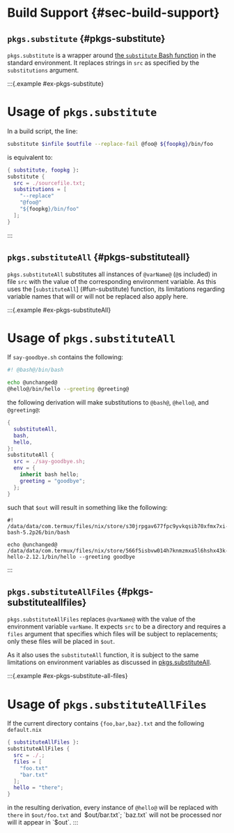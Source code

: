 # Build Support {#sec-build-support}

## `pkgs.substitute` {#pkgs-substitute}

`pkgs.substitute` is a wrapper around [the `substitute` Bash function](#fun-substitute) in the standard environment.
It replaces strings in `src` as specified by the `substitutions` argument.


:::{.example #ex-pkgs-substitute}
# Usage of `pkgs.substitute`

In a build script, the line:

```bash
substitute $infile $outfile --replace-fail @foo@ ${foopkg}/bin/foo
```

is equivalent to:

```nix
{ substitute, foopkg }:
substitute {
  src = ./sourcefile.txt;
  substitutions = [
    "--replace"
    "@foo@"
    "${foopkg}/bin/foo"
  ];
}
```
:::

## `pkgs.substituteAll` {#pkgs-substituteall}

`pkgs.substituteAll` substitutes all instances of `@varName@` (`@`s included) in file `src` with the value of the corresponding environment variable.
As this uses the [`substituteAll`] (#fun-substitute) function, its limitations regarding variable names that will or will not be replaced also apply here.

:::{.example #ex-pkgs-substituteAll}
# Usage of `pkgs.substituteAll`

If `say-goodbye.sh` contains the following:

```bash
#! @bash@/bin/bash

echo @unchanged@
@hello@/bin/hello --greeting @greeting@
```

the following derivation will make substitutions to `@bash@`, `@hello@`, and `@greeting@`:

```nix
{
  substituteAll,
  bash,
  hello,
}:
substituteAll {
  src = ./say-goodbye.sh;
  env = {
    inherit bash hello;
    greeting = "goodbye";
  };
}
```

such that `$out` will result in something like the following:

```
#! /data/data/com.termux/files/nix/store/s30jrpgav677fpc9yvkqsib70xfmx7xi-bash-5.2p26/bin/bash

echo @unchanged@
/data/data/com.termux/files/nix/store/566f5isbvw014h7knmzmxa5l6hshx43k-hello-2.12.1/bin/hello --greeting goodbye
```
:::

## `pkgs.substituteAllFiles` {#pkgs-substituteallfiles}

`pkgs.substituteAllFiles` replaces `@varName@` with the value of the environment variable `varName`.
It expects `src` to be a directory and requires a `files` argument that specifies which files will be subject to replacements; only these files will be placed in `$out`.

As it also uses the `substituteAll` function, it is subject to the same limitations on environment variables as discussed in [pkgs.substituteAll](#pkgs-substituteall).

:::{.example #ex-pkgs-substitute-all-files}
# Usage of `pkgs.substituteAllFiles`

If the current directory contains `{foo,bar,baz}.txt` and the following `default.nix`

```nix
{ substituteAllFiles }:
substituteAllFiles {
  src = ./.;
  files = [
    "foo.txt"
    "bar.txt"
  ];
  hello = "there";
}
```

in the resulting derivation, every instance of `@hello@` will be replaced with `there` in `$out/foo.txt` and` `$out/bar.txt`; `baz.txt` will not be processed nor will it appear in `$out`.
:::
